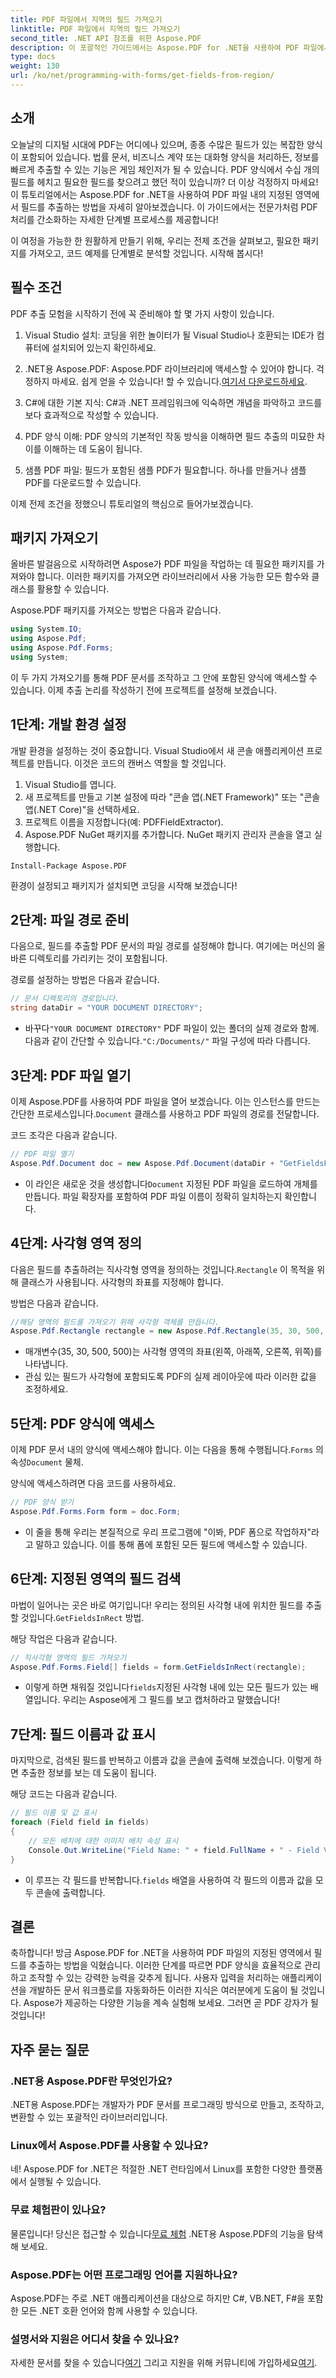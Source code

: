 ```yaml
---
title: PDF 파일에서 지역의 필드 가져오기
linktitle: PDF 파일에서 지역의 필드 가져오기
second_title: .NET API 참조를 위한 Aspose.PDF
description: 이 포괄적인 가이드에서는 Aspose.PDF for .NET을 사용하여 PDF 파일에서 지정된 영역의 필드를 쉽게 추출하는 방법을 알아봅니다.
type: docs
weight: 130
url: /ko/net/programming-with-forms/get-fields-from-region/
---
```

## 소개

오늘날의 디지털 시대에 PDF는 어디에나 있으며, 종종 수많은 필드가 있는 복잡한 양식이 포함되어 있습니다. 법률 문서, 비즈니스 계약 또는 대화형 양식을 처리하든, 정보를 빠르게 추출할 수 있는 기능은 게임 체인저가 될 수 있습니다. PDF 양식에서 수십 개의 필드를 헤치고 필요한 필드를 찾으려고 했던 적이 있습니까? 더 이상 걱정하지 마세요! 이 튜토리얼에서는 Aspose.PDF for .NET을 사용하여 PDF 파일 내의 지정된 영역에서 필드를 추출하는 방법을 자세히 알아보겠습니다. 이 가이드에서는 전문가처럼 PDF 처리를 간소화하는 자세한 단계별 프로세스를 제공합니다!

이 여정을 가능한 한 원활하게 만들기 위해, 우리는 전제 조건을 살펴보고, 필요한 패키지를 가져오고, 코드 예제를 단계별로 분석할 것입니다. 시작해 봅시다!

## 필수 조건

PDF 추출 모험을 시작하기 전에 꼭 준비해야 할 몇 가지 사항이 있습니다.

1. Visual Studio 설치: 코딩을 위한 놀이터가 될 Visual Studio나 호환되는 IDE가 컴퓨터에 설치되어 있는지 확인하세요.
   
2.  .NET용 Aspose.PDF: Aspose.PDF 라이브러리에 액세스할 수 있어야 합니다. 걱정하지 마세요. 쉽게 얻을 수 있습니다! 할 수 있습니다.[여기서 다운로드하세요](https://releases.aspose.com/pdf/net/).

3. C#에 대한 기본 지식: C#과 .NET 프레임워크에 익숙하면 개념을 파악하고 코드를 보다 효과적으로 작성할 수 있습니다.

4. PDF 양식 이해: PDF 양식의 기본적인 작동 방식을 이해하면 필드 추출의 미묘한 차이를 이해하는 데 도움이 됩니다.

5. 샘플 PDF 파일: 필드가 포함된 샘플 PDF가 필요합니다. 하나를 만들거나 샘플 PDF를 다운로드할 수 있습니다.

이제 전제 조건을 정했으니 튜토리얼의 핵심으로 들어가보겠습니다.

## 패키지 가져오기

올바른 발걸음으로 시작하려면 Aspose가 PDF 파일을 작업하는 데 필요한 패키지를 가져와야 합니다. 이러한 패키지를 가져오면 라이브러리에서 사용 가능한 모든 함수와 클래스를 활용할 수 있습니다.

Aspose.PDF 패키지를 가져오는 방법은 다음과 같습니다.

```csharp
using System.IO;
using Aspose.Pdf;
using Aspose.Pdf.Forms;
using System;
```

이 두 가지 가져오기를 통해 PDF 문서를 조작하고 그 안에 포함된 양식에 액세스할 수 있습니다. 이제 추출 논리를 작성하기 전에 프로젝트를 설정해 보겠습니다.

## 1단계: 개발 환경 설정

개발 환경을 설정하는 것이 중요합니다. Visual Studio에서 새 콘솔 애플리케이션 프로젝트를 만듭니다. 이것은 코드의 캔버스 역할을 할 것입니다.

1. Visual Studio를 엽니다.
2. 새 프로젝트를 만들고 기본 설정에 따라 "콘솔 앱(.NET Framework)" 또는 "콘솔 앱(.NET Core)"을 선택하세요.
3. 프로젝트 이름을 지정합니다(예: PDFFieldExtractor).
4. Aspose.PDF NuGet 패키지를 추가합니다. NuGet 패키지 관리자 콘솔을 열고 실행합니다.
```
Install-Package Aspose.PDF
```

환경이 설정되고 패키지가 설치되면 코딩을 시작해 보겠습니다!

## 2단계: 파일 경로 준비

다음으로, 필드를 추출할 PDF 문서의 파일 경로를 설정해야 합니다. 여기에는 머신의 올바른 디렉토리를 가리키는 것이 포함됩니다.

경로를 설정하는 방법은 다음과 같습니다.

```csharp
// 문서 디렉토리의 경로입니다.
string dataDir = "YOUR DOCUMENT DIRECTORY";
```

-  바꾸다`"YOUR DOCUMENT DIRECTORY"` PDF 파일이 있는 폴더의 실제 경로와 함께. 다음과 같이 간단할 수 있습니다.`"C:/Documents/"` 파일 구성에 따라 다릅니다.

## 3단계: PDF 파일 열기

 이제 Aspose.PDF를 사용하여 PDF 파일을 열어 보겠습니다. 이는 인스턴스를 만드는 간단한 프로세스입니다.`Document` 클래스를 사용하고 PDF 파일의 경로를 전달합니다.

코드 조각은 다음과 같습니다.

```csharp
// PDF 파일 열기
Aspose.Pdf.Document doc = new Aspose.Pdf.Document(dataDir + "GetFieldsFromRegion.pdf");
```

-  이 라인은 새로운 것을 생성합니다`Document` 지정된 PDF 파일을 로드하여 개체를 만듭니다. 파일 확장자를 포함하여 PDF 파일 이름이 정확히 일치하는지 확인합니다.

## 4단계: 사각형 영역 정의

 다음은 필드를 추출하려는 직사각형 영역을 정의하는 것입니다.`Rectangle` 이 목적을 위해 클래스가 사용됩니다. 사각형의 좌표를 지정해야 합니다.

방법은 다음과 같습니다.

```csharp
//해당 영역의 필드를 가져오기 위해 사각형 객체를 만듭니다.
Aspose.Pdf.Rectangle rectangle = new Aspose.Pdf.Rectangle(35, 30, 500, 500);
```

- 매개변수(35, 30, 500, 500)는 사각형 영역의 좌표(왼쪽, 아래쪽, 오른쪽, 위쪽)를 나타냅니다.
- 관심 있는 필드가 사각형에 포함되도록 PDF의 실제 레이아웃에 따라 이러한 값을 조정하세요.

## 5단계: PDF 양식에 액세스

 이제 PDF 문서 내의 양식에 액세스해야 합니다. 이는 다음을 통해 수행됩니다.`Forms` 의 속성`Document` 물체.

양식에 액세스하려면 다음 코드를 사용하세요.

```csharp
// PDF 양식 받기
Aspose.Pdf.Forms.Form form = doc.Form;
```

- 이 줄을 통해 우리는 본질적으로 우리 프로그램에 "이봐, PDF 폼으로 작업하자"라고 말하고 있습니다. 이를 통해 폼에 포함된 모든 필드에 액세스할 수 있습니다.

## 6단계: 지정된 영역의 필드 검색

 마법이 일어나는 곳은 바로 여기입니다! 우리는 정의된 사각형 내에 위치한 필드를 추출할 것입니다.`GetFieldsInRect` 방법.

해당 작업은 다음과 같습니다.

```csharp
// 직사각형 영역의 필드 가져오기
Aspose.Pdf.Forms.Field[] fields = form.GetFieldsInRect(rectangle);
```

-  이렇게 하면 채워질 것입니다`fields`지정된 사각형 내에 있는 모든 필드가 있는 배열입니다. 우리는 Aspose에게 그 필드를 보고 캡처하라고 말했습니다!

## 7단계: 필드 이름과 값 표시

마지막으로, 검색된 필드를 반복하고 이름과 값을 콘솔에 출력해 보겠습니다. 이렇게 하면 추출한 정보를 보는 데 도움이 됩니다.

해당 코드는 다음과 같습니다.

```csharp
// 필드 이름 및 값 표시
foreach (Field field in fields)
{
    // 모든 배치에 대한 이미지 배치 속성 표시
    Console.Out.WriteLine("Field Name: " + field.FullName + " - Field Value: " + field.Value);
}
```

-  이 루프는 각 필드를 반복합니다.`fields` 배열을 사용하여 각 필드의 이름과 값을 모두 콘솔에 출력합니다.

## 결론

축하합니다! 방금 Aspose.PDF for .NET을 사용하여 PDF 파일의 지정된 영역에서 필드를 추출하는 방법을 익혔습니다. 이러한 단계를 따르면 PDF 양식을 효율적으로 관리하고 조작할 수 있는 강력한 능력을 갖추게 됩니다. 사용자 입력을 처리하는 애플리케이션을 개발하든 문서 워크플로를 자동화하든 이러한 지식은 여러분에게 도움이 될 것입니다. Aspose가 제공하는 다양한 기능을 계속 실험해 보세요. 그러면 곧 PDF 강자가 될 것입니다!

## 자주 묻는 질문

### .NET용 Aspose.PDF란 무엇인가요?
.NET용 Aspose.PDF는 개발자가 PDF 문서를 프로그래밍 방식으로 만들고, 조작하고, 변환할 수 있는 포괄적인 라이브러리입니다.

### Linux에서 Aspose.PDF를 사용할 수 있나요?
네! Aspose.PDF for .NET은 적절한 .NET 런타임에서 Linux를 포함한 다양한 플랫폼에서 실행될 수 있습니다.

### 무료 체험판이 있나요?
 물론입니다! 당신은 접근할 수 있습니다[무료 체험](https://releases.aspose.com/) .NET용 Aspose.PDF의 기능을 탐색해 보세요.

### Aspose.PDF는 어떤 프로그래밍 언어를 지원하나요?
Aspose.PDF는 주로 .NET 애플리케이션을 대상으로 하지만 C#, VB.NET, F#을 포함한 모든 .NET 호환 언어와 함께 사용할 수 있습니다.

### 설명서와 지원은 어디서 찾을 수 있나요?
 자세한 문서를 찾을 수 있습니다[여기](https://reference.aspose.com/pdf/net/) 그리고 지원을 위해 커뮤니티에 가입하세요[여기](https://forum.aspose.com/c/pdf/10).